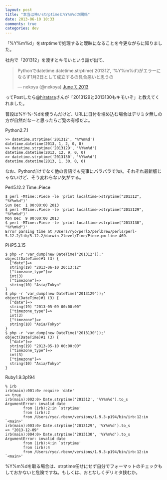 ```yaml
---
layout: post
title: "本当は怖いstrptimeと%Y%m%dの関係"
date: 2013-06-10 10:33
comments: true
categories: dev
---
```

「%Y%m%d」をstrptimeで処理すると曖昧になることを今更ながらに知りました。

社内で「201312」を渡すとキモいという話が出て、

<blockquote class="twitter-tweet"><p>Pythonでdatetime.datetime.strptime('201312', '%Y%m%d')がエラーにならず1月2日として成立するの具合悪いと思うの</p>&mdash; nekoya (@nekoya) <a href="https://twitter.com/nekoya/status/342897090780876800">June 7, 2013</a></blockquote>
<script async src="//platform.twitter.com/widgets.js" charset="utf-8"></script>

ってPostしたら[@hiratara](http://twitter.com/hiratara/)さんが「2013129と2013130もキモいぞ」と教えてくれました。

普段は%Y-%-%dを使うんだけど、URLに日付を埋め込む場合はデリミタ無しの方が自然だなーと思ったらご覧の有様だよ。

Python2.7.1

    >> datetime.strptime('201312', '%Y%m%d')
    datetime.datetime(2013, 1, 2, 0, 0)
    >> datetime.strptime('2013129', '%Y%m%d')
    datetime.datetime(2013, 12, 9, 0, 0)
    >> datetime.strptime('2013130', '%Y%m%d')
    datetime.datetime(2013, 1, 30, 0, 0)

なお、Pythonだけでなく他の言語でも見事にバラバラでﾜﾛﾀ。それぞれ最新版じゃないけど、そう変わらない気がする。

Perl5.12.2 Time::Piece

    $ perl -MTime::Piece -le 'print localtime->strptime("201312", "%Y%m%d")'
    Sun Dec  1 00:00:00 2013
    $ perl -MTime::Piece -le 'print localtime->strptime("2013129", "%Y%m%d")'
    Mon Dec  9 00:00:00 2013
    $ perl -MTime::Piece -le 'print localtime->strptime("2013130", "%Y%m%d")'
    Error parsing time at /Users/ryo/perl5/perlbrew/perls/perl-5.12.2/lib/5.12.2/darwin-2level/Time/Piece.pm line 469.

PHP5.3.15

    $ php -r 'var_dump(new DateTime("201312"));'
    object(DateTime)#1 (3) {
      ["date"]=>
      string(19) "2013-06-10 20:13:12"
      ["timezone_type"]=>
      int(3)
      ["timezone"]=>
      string(10) "Asia/Tokyo"
    }
    $ php -r 'var_dump(new DateTime("2013129"));'
    object(DateTime)#1 (3) {
      ["date"]=>
      string(19) "2013-05-09 00:00:00"
      ["timezone_type"]=>
      int(3)
      ["timezone"]=>
      string(10) "Asia/Tokyo"
    }
    $ php -r 'var_dump(new DateTime("2013130"));'
    object(DateTime)#1 (3) {
      ["date"]=>
      string(19) "2013-05-10 00:00:00"
      ["timezone_type"]=>
      int(3)
      ["timezone"]=>
      string(10) "Asia/Tokyo"
    }

Ruby1.9.3p194

    % irb
    irb(main):001:0> require 'date'
    => true
    irb(main):002:0> Date.strptime('201312', '%Y%m%d').to_s
    ArgumentError: invalid date
            from (irb):2:in `strptime'
            from (irb):2
            from /Users/ryo/.rbenv/versions/1.9.3-p194/bin/irb:12:in `<main>'
    irb(main):003:0> Date.strptime('2013129', '%Y%m%d').to_s
    => "2013-12-09"
    irb(main):004:0> Date.strptime('2013130', '%Y%m%d').to_s
    ArgumentError: invalid date
            from (irb):4:in `strptime'
            from (irb):4
            from /Users/ryo/.rbenv/versions/1.9.3-p194/bin/irb:12:in `<main>'

%Y%m%dを取る場合は、strptime任せにせず自分でフォーマットのチェックもしておかないと危険ですね。もしくは、おとなしくデリミタ挟むか。
